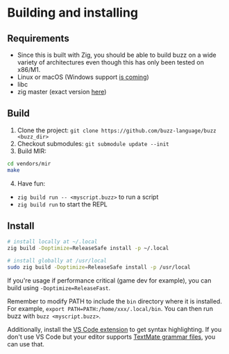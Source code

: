 # Building and installing

## Requirements
- Since this is built with Zig, you should be able to build buzz on a wide variety of architectures even though this has only been tested on x86/M1.
- Linux or macOS (Windows support [is coming](https://github.com/buzz-language/buzz/issues/74))
- libc
- zig master (exact version [here](https://github.com/buzz-language/buzz/blob/main/build.zig#L101))

## Build
1. Clone the project: `git clone https://github.com/buzz-language/buzz <buzz_dir>`
2. Checkout submodules: `git submodule update --init`
3. Build MIR:
```bash
cd vendors/mir
make
```
4. Have fun:
  - `zig build run -- <myscript.buzz>` to run a script
  - `zig build run` to start the REPL

## Install

```bash
# install locally at ~/.local
zig build -Doptimize=ReleaseSafe install -p ~/.local

# install globally at /usr/local
sudo zig build -Doptimize=ReleaseSafe install -p /usr/local
```

If you're usage if performance critical (game dev for example), you can build using `-Doptimize=ReleaseFast`.

Remember to modify PATH to include the `bin` directory where it is installed. For example, `export PATH=PATH:/home/xxx/.local/bin`. You can then run buzz with `buzz <myscript.buzz>`.

Additionally, install the [VS Code extension](https://marketplace.visualstudio.com/items?itemName=giann.buzz) to get syntax highlighting. If you don't use VS Code but your editor supports [TextMate grammar files](https://github.com/buzz-language/code/blob/main/syntaxes/buzz.tmLanguage.json), you can use that.
